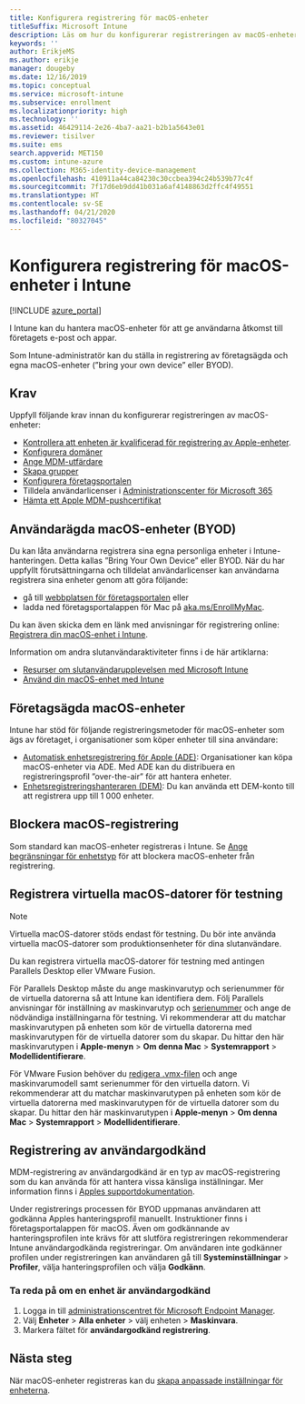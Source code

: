 ```yaml
---
title: Konfigurera registrering för macOS-enheter
titleSuffix: Microsoft Intune
description: Läs om hur du konfigurerar registreringen av macOS-enheter i Intune.
keywords: ''
author: ErikjeMS
ms.author: erikje
manager: dougeby
ms.date: 12/16/2019
ms.topic: conceptual
ms.service: microsoft-intune
ms.subservice: enrollment
ms.localizationpriority: high
ms.technology: ''
ms.assetid: 46429114-2e26-4ba7-aa21-b2b1a5643e01
ms.reviewer: tisilver
ms.suite: ems
search.appverid: MET150
ms.custom: intune-azure
ms.collection: M365-identity-device-management
ms.openlocfilehash: 410911a44ca84230c30ccbea394c24b539b77c4f
ms.sourcegitcommit: 7f17d6eb9dd41b031a6af4148863d2ffc4f49551
ms.translationtype: HT
ms.contentlocale: sv-SE
ms.lasthandoff: 04/21/2020
ms.locfileid: "80327045"
---
```

# <a name="set-up-enrollment-for-macos-devices-in-intune"></a>Konfigurera registrering för macOS-enheter i Intune

[!INCLUDE [azure_portal](../includes/azure_portal.md)]

I Intune kan du hantera macOS-enheter för att ge användarna åtkomst till företagets e-post och appar.

Som Intune-administratör kan du ställa in registrering av företagsägda och egna macOS-enheter (”bring your own device” eller BYOD). 

## <a name="prerequisites"></a>Krav

Uppfyll följande krav innan du konfigurerar registreringen av macOS-enheter:

- [Kontrollera att enheten är kvalificerad för registrering av Apple-enheter](https://support.apple.com/en-us/HT204142#eligibility).
- [Konfigurera domäner](../fundamentals/custom-domain-name-configure.md)
- [Ange MDM-utfärdare](../fundamentals/mdm-authority-set.md)
- [Skapa grupper](../fundamentals/groups-add.md)
- [Konfigurera företagsportalen](../apps/company-portal-app.md)
- Tilldela användarlicenser i [Administrationscenter för Microsoft 365](https://go.microsoft.com/fwlink/p/?LinkId=698854)
- [Hämta ett Apple MDM-pushcertifikat](../enrollment/apple-mdm-push-certificate-get.md)

## <a name="user-owned-macos-devices-byod"></a>Användarägda macOS-enheter (BYOD)

Du kan låta användarna registrera sina egna personliga enheter i Intune-hanteringen. Detta kallas ”Bring Your Own Device” eller BYOD. När du har uppfyllt förutsättningarna och tilldelat användarlicenser kan användarna registrera sina enheter genom att göra följande:
- gå till [webbplatsen för företagsportalen](https://portal.manage.microsoft.com) eller
- ladda ned företagsportalappen för Mac på [aka.ms/EnrollMyMac](https://aka.ms/EnrollMyMac).

Du kan även skicka dem en länk med anvisningar för registrering online: [Registrera din macOS-enhet i Intune](https://docs.microsoft.com/mem/intune/user-help/enroll-your-device-in-intune-macos-cp).

Information om andra slutanvändaraktiviteter finns i de här artiklarna:

- [Resurser om slutanvändarupplevelsen med Microsoft Intune](../fundamentals/end-user-educate.md)
- [Använd din macOS-enhet med Intune](../user-help/enroll-your-device-in-intune-macos-cp.md)

## <a name="company-owned-macos-devices"></a>Företagsägda macOS-enheter
Intune har stöd för följande registreringsmetoder för macOS-enheter som ägs av företaget, i organisationer som köper enheter till sina användare:
- [Automatisk enhetsregistrering för Apple (ADE)](device-enrollment-program-enroll-macos.md): Organisationer kan köpa macOS-enheter via ADE. Med ADE kan du distribuera en registreringsprofil ”over-the-air” för att hantera enheter.
- [Enhetsregistreringshanteraren (DEM)](device-enrollment-manager-enroll.md): Du kan använda ett DEM-konto till att registrera upp till 1 000 enheter.

## <a name="block-macos-enrollment"></a>Blockera macOS-registrering
Som standard kan macOS-enheter registreras i Intune. Se [Ange begränsningar för enhetstyp](enrollment-restrictions-set.md) för att blockera macOS-enheter från registrering.

## <a name="enroll-virtual-macos-machines-for-testing"></a>Registrera virtuella macOS-datorer för testning

> [!NOTE]
> Virtuella macOS-datorer stöds endast för testning. Du bör inte använda virtuella macOS-datorer som produktionsenheter för dina slutanvändare. 

Du kan registrera virtuella macOS-datorer för testning med antingen Parallels Desktop eller VMware Fusion. 

För Parallels Desktop måste du ange maskinvarutyp och serienummer för de virtuella datorerna så att Intune kan identifiera dem. Följ Parallels anvisningar för inställning av maskinvarutyp och [serienummer](http://kb.parallels.com/123455) och ange de nödvändiga inställningarna för testning. Vi rekommenderar att du matchar maskinvarutypen på enheten som kör de virtuella datorerna med maskinvarutypen för de virtuella datorer som du skapar. Du hittar den här maskinvarutypen i **Apple-menyn** > **Om denna Mac** > **Systemrapport** > **Modellidentifierare**. 

För VMware Fusion behöver du [redigera .vmx-filen](https://kb.vmware.com/s/article/1014782) och ange maskinvarumodell samt serienummer för den virtuella datorn. Vi rekommenderar att du matchar maskinvarutypen på enheten som kör de virtuella datorerna med maskinvarutypen för de virtuella datorer som du skapar. Du hittar den här maskinvarutypen i **Apple-menyn** > **Om denna Mac** > **Systemrapport** > **Modellidentifierare**. 

## <a name="user-approved-enrollment"></a>Registrering av användargodkänd
MDM-registrering av användargodkänd är en typ av macOS-registrering som du kan använda för att hantera vissa känsliga inställningar. Mer information finns i [Apples supportdokumentation](https://support.apple.com/HT208019).  
 
Under registrerings processen för BYOD uppmanas användaren att godkänna Apples hanteringsprofil manuellt. Instruktioner finns i företagsportalappen för macOS. Även om godkännande av hanteringsprofilen inte krävs för att slutföra registreringen rekommenderar Intune användargodkända registreringar. Om användaren inte godkänner profilen under registreringen kan användaren gå till **Systeminställningar** > **Profiler**, välja hanteringsprofilen och välja **Godkänn**.    

### <a name="find-out-if-a-device-is-user-approved"></a>Ta reda på om en enhet är användargodkänd
1. Logga in till [administrationscentret för Microsoft Endpoint Manager](https://go.microsoft.com/fwlink/?linkid=2109431).
2. Välj **Enheter** > **Alla enheter** > välj enheten > **Maskinvara**.
3. Markera fältet för **användargodkänd registrering**.


## <a name="next-steps"></a>Nästa steg

När macOS-enheter registreras kan du [skapa anpassade inställningar för enheterna](../configuration/custom-settings-macos.md).
